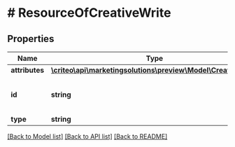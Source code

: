 # # ResourceOfCreativeWrite

## Properties

Name | Type | Description | Notes
------------ | ------------- | ------------- | -------------
**attributes** | [**\criteo\api\marketingsolutions\preview\Model\CreativeWrite**](CreativeWrite.md) |  | [optional]
**id** | **string** | Unique identifier of this resource. | [optional]
**type** | **string** |  | [optional]

[[Back to Model list]](../../README.md#models) [[Back to API list]](../../README.md#endpoints) [[Back to README]](../../README.md)
